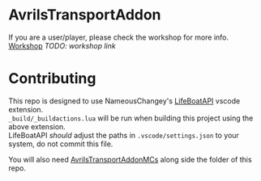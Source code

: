 # AvrilsTransportAddon
If you are a user/player, please check the workshop for more info.  
[Workshop](https://steamcommunity.com/app/573090/workshop/) *TODO: workshop link*  


# Contributing
This repo is designed to use NameousChangey's [LifeBoatAPI](https://marketplace.visualstudio.com/items?itemName=NameousChangey.lifeboatapi) vscode extension.  
`_build/_buildactions.lua` will be run when building this project using the above extension.  
LifeBoatAPI *should* adjust the paths in `.vscode/settings.json` to your system, do not commit this file.  

You will also need [AvrilsTransportAddonMCs](https://github.com/dude112113/AvrilsTransportAddonMCs) along side the folder of this repo.  
